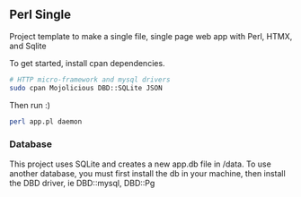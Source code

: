 ## Perl Single

Project template to make a single file, single page web app with Perl, HTMX, and Sqlite

To get started, install cpan dependencies.


```bash
# HTTP micro-framework and mysql drivers
sudo cpan Mojolicious DBD::SQLite JSON
```

Then run :)

```bash
perl app.pl daemon
```

### Database
This project uses SQLite and creates a new app.db file in /data. To use another database, you must first install the db in your machine, then install the DBD driver, ie DBD::mysql, DBD::Pg
